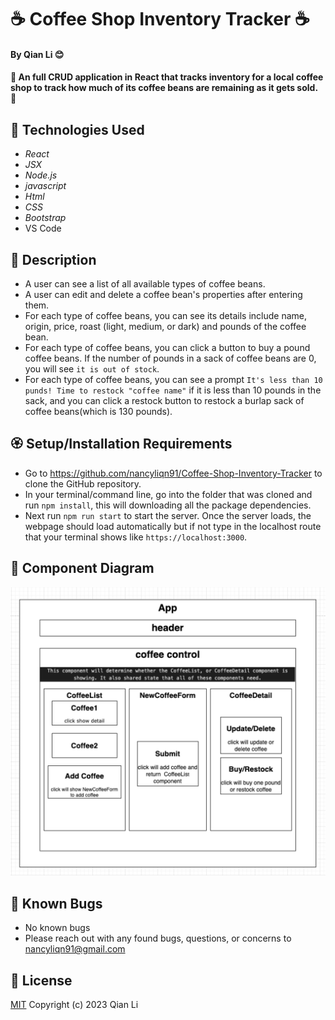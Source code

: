 # ☕ Coffee Shop Inventory Tracker ☕

#### By Qian Li 😊

#### 🌸 An full CRUD application in React that tracks inventory for a local coffee shop to track how much of its coffee beans are remaining as it gets sold. 🌸

## 🌼 Technologies Used

* _React_
* _JSX_
* _Node.js_
* _javascript_
* _Html_
* _CSS_
* _Bootstrap_
* VS Code

## 🌺 Description

* A user can see a list of all available types of coffee beans.
* A user can edit and delete a coffee bean's properties after entering them.
* For each type of coffee beans, you can see its details include name, origin, price, roast (light, medium, or dark) and pounds of the coffee bean. 
* For each type of coffee beans, you can click a button to buy a pound  coffee beans. If the number of pounds in a sack of coffee beans are 0, you will see `it is out of stock`.
* For each type of coffee beans, you can see a prompt `It's less than 10 punds! Time to restock "coffee name"` if it is less than 10 pounds in the sack, and you can click a restock button to restock a burlap sack of coffee beans(which is 130 pounds). 

## 🏵️ Setup/Installation Requirements

* Go to https://github.com/nancyliqn91/Coffee-Shop-Inventory-Tracker to clone the GitHub repository.
* In your terminal/command line, go into the folder that was cloned and run `npm install`, this will downloading all the package dependencies.
* Next run `npm run start` to start the server. Once the server loads, the webpage should load automatically but if not type in the localhost route that your terminal shows like `https://localhost:3000`.

## 🌻 Component Diagram

![Screenshot of component diagram](/src/img/diagram.png)


## 🌷 Known Bugs

* No known bugs
* Please reach out with any found bugs, questions, or concerns to nancyliqn91@gmail.com

## 🌹 License
[MIT](license.txt)
Copyright (c) 2023 Qian Li
